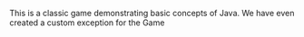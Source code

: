 This is a classic game demonstrating basic concepts of Java.
We have even created a custom exception for the Game
